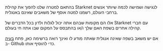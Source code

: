 בהתאם למטרה שלנו להפוך את קהילת Starknet לנגישה ושמישה לכמה שיותר אנשים ברחבי העולם, רשמנו למטה אוסף של משאבים שאינם באנגלית.\
\
אלו הם מקומות שבהם אתה יכול לגלות ולדון בכל הדברים של Starknet עם חברי קהילה אחרים בשפת האם שלך ו/או בהתבסס על המקום שבו אתה חי בעולם. \
\
אם יש משאב בשפה שאינה אנגלית שאתה מודע לו ואינך רואה ברשימה כאן, פתח [בעיה](https://github.com/starknet-io/starknet-website/issues) ב- Github כדי להוסיף אותו.